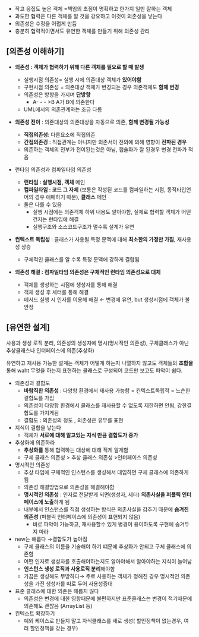- 작고 응집도 높은 객체 =책임의 초점이 명확하고 한가지 일만 잘하는 객체
- 과도한 협력은 다른 객체를 알 것을 강요하고 이것이 의존성을 낳는다
- 의존성은 수정을 어렵게 만듬
- 충분히 협력적이면서도 유연한 객체를 만들기 위해 의존성 관리

## [의존성 이해하기]

- **의존성 : 객체가 협력하기 위해 다른 객체를 필요로 할 때 발생**
    - 실행시점 의존성= 실행 시에 의존대상 객체가 **있어야함**
    - 구현시점 의존성 =  의존대상 객체가 변경되는 경우 의존객체도 **함께 변경**
    - 의존성은 방향을 가지며 **단방향**
        - A- - - >B A가 B에 의존한다
    - UML에서의 의존관계와는 조금 다름

- **의존성 전이** : 의존대상의 의존대상을 자동으로 의존,  **함께 변경될 가능성**
    - **직접의존성**:  다른요소에 직접의존
    - **간접의존겅** : 직접관계는 아니지만 의존서이 전의에 의해 영향이 **전파된 경우**
    - 의존하는 객체의 전부가 전이된는것은 아님, 캡슐화가 잘 된경우 변경 전파가 적음
- 런타임 의존성과 컴파일타임 의존성
    - **런타임 : 실행시점, 객체** 메인
    - **컴파일타임 : 코드 그 자체** (보통은 작성된 코드를 컴파일하는 시점, 동적타입언어의 경우 애매하기 때문), **클래스** 메인
    - 둘은 다를 수 있음
        - 실행 시점에는 의존객체 하위 내용도 알아야함, 실제로 협력할 객체가 어떤건지는 런타임에 해결
        - 실행구조와 소스코드구조가 멀수록 설계가 유연
- **컨텍스트 독립성** : 클래스가 사용될 특정 문맥에 대해 **최소한의 가정만 가짐**, 재사용성 상승
    - 구체적인 클래스를 알 수록 특정 문맥에 강하게 결합됨
- **의존성 해결 : 컴파일타임 의존성은 구체적인 런타임 의존성으로 대체**
    - 객체를 생성하는 시점에 생성자를 통해 해결
    - 객체 생성 후 세터를 통해 해결
    - 메서드 실행 시 인자를 이용해 해결 ← 변경에 유연, but 생성시점에 객체가 불안정

## [유연한 설계]

사용과 생성 로직 분리, 의존성의 생성자에 명시(명시적인 의존성), 구체클래스가 아닌 추상클래스나 인터페이스에 의존(추상화)

유연하고 재사용 가능한 설계는 객체가 어떻게 하는지 나열하지 않고도 객체들의 **조합을** 통해 waht 무엇을 하는지 표현하는 클래스로 구성되어 코드만 보고도 파악이 쉽다.

- 의존성과 결합도
    - **바람직한 의존성** :  다양항 환경에서 재사용 가능함 = 컨텍스트독립적 = 느슨한결합도를 가집
    - 의존성이 다양항 환경에서 클래스를 재사용할 수 없도록 제한하면 안됨, 강한결합도를 가지게됨
    - 결합도 : 의존성의 정도 , 의존성은 유무를 표현
- 지식이 결합을 낳는다
    - 객체가 **서로에 대해 알고있는 지식 만큼 결합도가 증가**
- 추상화에 의존하라
    - **추상화를** 통해 협력하는 대상에 대해 적게 알게함
    - 구체 클래스 의존성 > 추상 클래스 의존성 >인터페이스 의존성
- 명시적인 의존성
    - 추상 타입에 구체적인 인스턴스를 생성해서 대입하면 구체 클래스에 의존하게 됨
    - 의존성 해결방법으로 의존성을 해결해야함
    - **명시적인 의존성** : 인자로 전달받게 되면(생성자, 세터) **의존사실을 퍼플릭 인터페이스에 노출**하게 됨
    - 내부에서 인스턴스를 직접 생성하는 방식은 의존사실을 감추기 때문에 **숨겨진 의존성** (퍼블릭 인터페이스에 의존성이 표현되지 않음)
        - 바로 파악이 가능하고, 재사용할수 있게 병경이 용이하도록 구현에 숨겨두지 마라
- new는 해롭다 →결합도가 높아짐
    - 구체 클래스의 이름을 기술해야 하기 떄문에 추상화가 안되고 구체 클래스에 의존함
    - 어떤 인자로 생성자를 호출해야하는지도 알아야해서 알아야하는 지식이 늘어남
    - **인스턴스 생성 로직과 사용로직 분리**해야함
    - 가끔은 생성해도 무방하다→ 주로 사용하는 객체가 정해진 경우 명시적인 의존성을 가진 생성자를 따로 두어 사용성증대
- 표준 클래스에 대한 의존은 해롭지 않다
    - 의존성은 변경에 대한 영향때문에 불편하지만 표준클래스는 변경이 적기때문에 의존해도 괜찮음 (ArrayList 등)
- 컨텍스트 확장하기
    - 예외 케이스로 만들지 말고 자식클래스를 새로 생성( 할인정책이 없는경우, 여러 할인정책을 갖는 경우)
